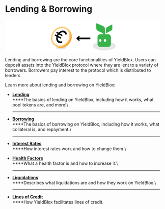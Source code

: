 # Lending & Borrowing

![](<../../.gitbook/assets/lending header.svg>)

Lending and borrowing are the core functionalities of YieldBlox. Users can deposit assets into the YieldBlox protocol where they are lent to a variety of borrowers. Borrowers pay interest to the protocol which is distributed to lenders.



Learn more about lending and borrowing on YieldBlox:

* ****[**Lending**](lending.md)****\
  ****The basics of lending on YieldBlox, including how it works, what pool tokens are, and more!\
  ****
* ****[**Borrowing**](borrowing.md)****\
  ****The basics of borrowing on YieldBlox, including how it works, what collateral is, and repayment.\
  ****
* ****[**Interest Rates**](interest-rates.md)****\
  ****How interest rates work and how to change them.\

* ****[**Health Factors**](health-factors.md)****\
  ****What a health factor is and how to increase it.\
  ****
* ****[**Liquidations**](liquidations.md)****\
  ****Describes what liquidations are and how they work on YieldBlox.\
  ****
* ****[**Lines of Credit**](lines-of-credit.md)****\
  ****How YieldBlox facilitates lines of credit.



